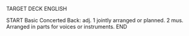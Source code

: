 TARGET DECK
ENGLISH

START
Basic
Concerted
Back: adj. 1 jointly arranged or planned. 2 mus. Arranged in parts for voices or instruments.
END
